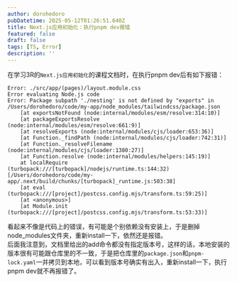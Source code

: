 ```yaml
---
author: dorohedoro
pubDatetime: 2025-05-12T01:26:51.640Z
title: Next.js应用初始化：执行pnpm dev报错
featured: false
draft: false
tags: [TS, Error]
description: ''
---
```


在学习3R的`Next.js应用初始化`的课程文档时，在执行pnpm dev后有如下报错：
```text
Error: ./src/app/(pages)/layout.module.css
Error evaluating Node.js code
Error: Package subpath './nesting' is not defined by "exports" in /Users/dorohedoro/code/my-app/node_modules/tailwindcss/package.json
    [at exportsNotFound (node:internal/modules/esm/resolve:314:10)]
    [at packageExportsResolve (node:internal/modules/esm/resolve:661:9)]
    [at resolveExports (node:internal/modules/cjs/loader:653:36)]
    [at Function._findPath (node:internal/modules/cjs/loader:742:31)]
    [at Function._resolveFilename (node:internal/modules/cjs/loader:1380:27)]
    [at Function.resolve (node:internal/modules/helpers:145:19)]
    at localRequire (turbopack:///[turbopack]/nodejs/runtime.ts:144:32) [/Users/dorohedoro/code/my-app/.next/build/chunks/[turbopack]_runtime.js:503:38]
    [at eval (turbopack:///[project]/postcss.config.mjs/transform.ts:59:25)]
    [at <anonymous>]
    [at Module.init (turbopack:///[project]/postcss.config.mjs/transform.ts:53:33)]
```
看起来不像是代码上的错误，有可能是个别依赖没有安装上，于是删掉node_modules文件夹，重新install一下，依然还是报错。<br>
后面我注意到，文档里给出的add命令都没有指定版本号，这样的话，本地安装的版本很有可能跟仓库里的不一致，于是把仓库里的`package.json`和`pnpm-lock.yaml`一并拷贝到本地，可以看到版本号确实有出入，重新install一下，执行pnpm dev就不再报错了。
